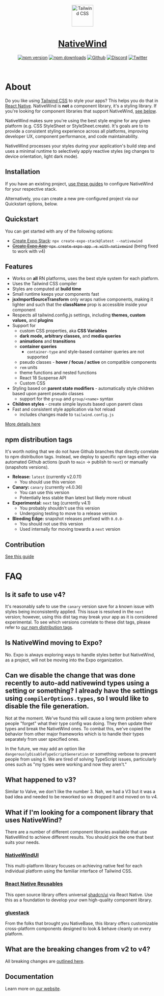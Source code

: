 <div align="center">
<p align="center">
  <a href="https://nativewind.dev" target="_blank">
    <img src="https://nativewind.dev/img/logo.svg" alt="Tailwind CSS" width="70" height="70">
    <h1 align="center" style="color:red;">NativeWind</h1>
  </a>
</p>

[![npm version](https://img.shields.io/npm/v/nativewind)](https://www.npmjs.com/package/nativewind)
[![npm downloads](https://img.shields.io/npm/dw/nativewind)](https://www.npmjs.com/package/nativewind)
[![Github](https://img.shields.io/github/license/marklawlor/nativewind)](https://github.com/nativewind/nativewind)
[![Discord](https://img.shields.io/discord/968718419904057416?logo=discord&logoColor=ffffff&label=Discord&color=%235865F2)](https://discord.gg/ypNakAFQ65)
[![Twitter](https://img.shields.io/twitter/follow/nativewindcss?link=https%3A%2F%2Fx.com%2Ftailwindcss)](https://x.com/nativewindcss)

</div>
<br />

# About

Do you like using [Tailwind CSS](https://tailwindcss.com) to style your apps? This helps you do that in [React Native](https://reactnative.dev). NativeWind is **not** a component library, it's a styling library. If you're looking for component libraries that support NativeWind, [see below](https://github.com/nativewind/nativewind/tree/%40danstepanov/docs-v4.1?tab=readme-ov-file#what-if-im-looking-for-a-component-library-that-uses-nativewind).

NativeWind makes sure you're using the best style engine for any given platform (e.g. CSS StyleSheet or StyleSheet.create). It's goals are to to provide a consistent styling experience across all platforms, improving developer UX, component performance, and code maintainability.

NativeWind processes your styles during your application's build step and uses a minimal runtime to selectively apply reactive styles (eg changes to device orientation, light dark mode).

## Installation

If you have an existing project, [use these guides](https://www.nativewind.dev/getting-started/react-native) to configure NativeWind for your respective stack.

Alternatively, you can create a new pre-configured project via our Quickstart options, below.

## Quickstart

You can get started with any of the following options:

- [Create Expo Stack](https://rn.new): `npx create-expo-stack@latest --nativewind`
- ~~[Create Expo App](https://expo.new): `npx create-expo-app -e with-nativewind`~~ (being fixed to work with v4)

## Features

- Works on **all** RN platforms, uses the best style system for each platform.
- Uses the Tailwind CSS compiler
- Styles are computed at **build time**
- Small runtime keeps your components fast
- **jsxImportSourceTransform** only wraps native components, making it lighter and such that the **className** prop is accessible inside your component
- Respects all tailwind.config.js settings, including **themes, custom values,** and **plugins**
- Support for
  - custom CSS properties, aka **CSS Variables**
  - **dark mode, arbitrary classes,** and **media queries**
  - **animations** and **transitions**
  - **container queries**
    - `container-type` and style-based container queries are not supported
  - pseudo classes - **hover / focus / active** on compatible components
  - `rem` units
  - theme functions and nested functions
  - React 18 Suspense API
  - Custom CSS
- Styling based on **parent state modifiers** - automatically style children based upon parent pseudo classes
  - support for the `group` and `group/<name>` syntax
- **Children styles** - create simple layouts based upon parent class
- Fast and consistent style application via hot reload
  - includes changes made to `tailwind.config.js`

[More details here](https://www.nativewind.dev/blog/announcement-nativewind-v4#breaking-changes-from-v2)

## npm distribution tags
It's worth noting that we do not have Github branches that directly correlate to npm distribution tags. Instead, we deploy to specific npm tags either via automated Github actions (push to `main` -> publish to `next`) or manually (snapshots versions).
- **Release:** `latest` (currently v2.0.11)
  - You should use this version
- **Canary:** `canary` (currently v4.0.36)
  - You can use this version
  - Potentially less stable than latest but likely more robust
- **Experimental:** `next` tag (currently v4.1)
  - You probably shouldn't use this version
  - Undergoing testing to move to a release version
- **Bleeding Edge:** snapshot releases prefixed with `0.0.0-`
  - You should not use this version
  - Used internally for moving towards a `next` version

## Contribution

[See this guide](https://github.com/nativewind/nativewind/blob/main/contributing.md)

# FAQ

## Is it safe to use v4?
It's reasonably safe to use the `canary` version save for a known issue with styles being inconsistently applied. This issue is resolved in the `next` version; however, using this dist tag may break your app as it is considered experimental. To see which versions correlate to these dist tags, please refer to [our npm distribution tags](https://github.com/nativewind/nativewind?tab=readme-ov-file#npm-distribution-tags).

## Is NativeWind moving to Expo?

No. Expo is always exploring ways to handle styles better but NativeWind, as a project, will not be moving into the Expo organization.

## Can we disable the change that was done recently to auto-add nativewind types using a setting or something? I already have the settings using `compilerOptions.types`, so I would like to disable the file generation.

Not at the moment. We've found this will cause a long term problem where people "forget" what their type config was doing. They then update their types and break the NativeWind ones. To combat this, we've copied the behavior from other major frameworks which is to handle their types separately from user specified ones.

In the future, we may add an option like `dangerouslyDisableTypeScriptGeneration` or something verbose to prevent people from using it. We are tired of solving TypeScript issues, particularly ones such as "my types were working and now they aren't."

## What happened to v3?

Similar to Valve, we don't like the number 3. Nah, we had a V3 but it was a bad idea and needed to be reworked so we dropped it and moved on to v4.

## What if I'm looking for a component library that uses NativeWind?

There are a number of different component libraries available that use NativeWind to achieve different results. You should pick the one that best suits your needs.

### [NativeWindUI](https://nativewindui.com)

This multi-platform library focuses on achieving native feel for each individual platform using the familiar interface of Tailwind CSS.

### [React Native Reusables](https://rnr-docs.vercel.app)

This open source library offers universal [shadcn/ui](https://ui.shadcn.com) via React Native. Use this as a foundation to develop your own high-quality component library.

### [gluestack](https://gluestack.io)

From the folks that brought you NativeBase, this library offers customizable cross-platform components designed to look & behave cleanly on every platform.

## What are the breaking changes from v2 to v4?

All breaking changes are [outlined here](https://www.nativewind.dev/blog/announcement-nativewind-v4#breaking-changes-from-v2).

## Documentation

Learn more on [our website](https://nativewind.dev).
